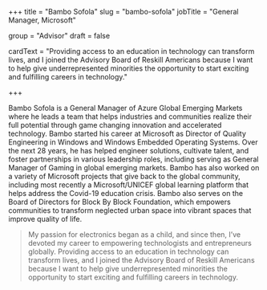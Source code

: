 +++
title = "Bambo Sofola"
slug = "bambo-sofola"
jobTitle = "General Manager, Microsoft"

group = "Advisor"
draft = false






cardText = "Providing access to an education in technology can transform lives, and I joined the Advisory Board of Reskill Americans because I want to help give underrepresented minorities the opportunity to start exciting and fulfilling careers in technology."

+++

Bambo Sofola is a General Manager of Azure Global Emerging Markets where he leads a team that helps industries and communities realize their full potential through game changing innovation and accelerated technology. Bambo started his career at Microsoft as Director of Quality Engineering in Windows and Windows Embedded Operating Systems. Over the next 28 years, he has helped engineer solutions, cultivate talent, and foster partnerships in various leadership roles, including serving as General Manager of Gaming in global emerging markets. Bambo has also worked on a variety of Microsoft projects that give back to the global community, including most recently a Microsoft/UNICEF global learning platform that helps address the Covid-19 education crisis. Bambo also serves on the Board of Directors for Block By Block Foundation, which empowers communities to transform neglected urban space into vibrant spaces that improve quality of life.

> My passion for electronics began as a child, and since then, I’ve devoted my career to empowering technologists and entrepreneurs globally. Providing access to an education in technology can transform lives, and I joined the Advisory Board of Reskill Americans because I want to help give underrepresented minorities the opportunity to start exciting and fulfilling careers in technology.
